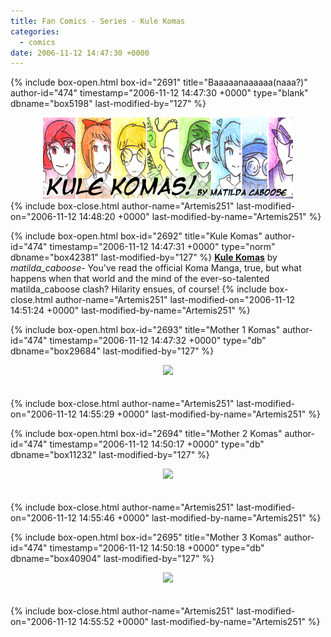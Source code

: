 ```yaml
---
title: Fan Comics - Series - Kule Komas
categories:
  - comics
date: 2006-11-12 14:47:30 +0000
---
```

{% include box-open.html box-id="2691" title="Baaaaanaaaaaa(naaa?)" author-id="474" timestamp="2006-11-12 14:47:30 +0000" type="blank" dbname="box5198" last-modified-by="127" %}
<center>
<img src="/comics/series/kulekomas/kulekomasbanner.png" />
</center>
{% include box-close.html author-name="Artemis251" last-modified-on="2006-11-12 14:48:20 +0000" last-modified-by-name="Artemis251" %}

{% include box-open.html box-id="2692" title="Kule Komas" author-id="474" timestamp="2006-11-12 14:47:31 +0000" type="norm" dbname="box42381" last-modified-by="127" %}
<b><u>Kule Komas</u></b> by <i>matilda_caboose</i>-  You've read the official Koma Manga, true, but what happens when that world and the mind of the ever-so-talented matilda_caboose clash?  Hilarity ensues, of course!
{% include box-close.html author-name="Artemis251" last-modified-on="2006-11-12 14:51:24 +0000" last-modified-by-name="Artemis251" %}

{% include box-open.html box-id="2693" title="Mother 1 Komas" author-id="474" timestamp="2006-11-12 14:47:32 +0000" type="db" dbname="box29684" last-modified-by="127" %}
<center><img src="http://jonk.fobby.net/smn/banners/fan/fan_mother1.gif"></img></center>
<br></br>
<center><navigator search="`Content` LIKE 'Kule Komas 1%'" display="no" quantity="50" section="description" /><displaytor mode="twocolumnlist" /></center>
{% include box-close.html author-name="Artemis251" last-modified-on="2006-11-12 14:55:29 +0000" last-modified-by-name="Artemis251" %}

{% include box-open.html box-id="2694" title="Mother 2 Komas" author-id="474" timestamp="2006-11-12 14:50:17 +0000" type="db" dbname="box11232" last-modified-by="127" %}
<center><img src="http://jonk.fobby.net/smn/banners/fan/fan_mother2.gif"></img></center>
<br></br>
<center><navigator search="`Content` LIKE 'Kule Komas 2%'" display="no" quantity="50" section="description" /><displaytor mode="twocolumnlist" /></center>
{% include box-close.html author-name="Artemis251" last-modified-on="2006-11-12 14:55:46 +0000" last-modified-by-name="Artemis251" %}

{% include box-open.html box-id="2695" title="Mother 3 Komas" author-id="474" timestamp="2006-11-12 14:50:18 +0000" type="db" dbname="box40904" last-modified-by="127" %}
<center><img src="http://jonk.fobby.net/smn/banners/fan/fan_mother3.gif"></img></center>
<br></br>
<center><navigator search="`Content` LIKE 'Kule Komas 3%'" display="no" quantity="50" section="description" /><displaytor mode="twocolumnlist" /></center>
{% include box-close.html author-name="Artemis251" last-modified-on="2006-11-12 14:55:52 +0000" last-modified-by-name="Artemis251" %}
